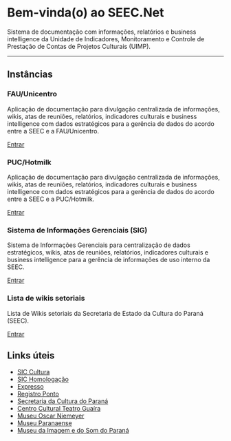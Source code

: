 # Bem-vinda(o) ao SEEC.Net

Sistema de documentação com informações, relatórios e business intelligence da Unidade de Indicadores, Monitoramento e Controle de Prestação de Contas de Projetos Culturais (UIMP).

---

<!--
## O que é o SEEC.Net?
MkDocs is a **fast**, **simple** and **downright gorgeous** static site
generator that's geared towards building project documentation. Documentation
source files are written in Markdown, and configured with a single YAML
configuration file. Start by reading the [introductory tutorial], then check the
[User Guide] for more information.
-->

<div class="pt-2 pb-4 px-4 my-4 bg-body-tertiary rounded-3">
<h2 class="display-4 text-center">Instâncias</h2>

<div class="row">
  <div class="col-sm-6">
    <div class="card mb-4">
      <div class="card-body">
        <h3 class="card-title">FAU/Unicentro</h3>
        <p class="card-text">
            Aplicação de documentação para divulgação centralizada de informações, wikis, atas de reuniões, relatórios, indicadores culturais e business intelligence com dados estratégicos para a gerência de dados do acordo entre a SEEC e a FAU/Unicentro.
        </p>
        <a href="https://unicentro.seec.net.br" class="btn btn-primary" role="button">Entrar</a>
      </div>
    </div>
  </div>
  <div class="col-sm-6">
    <div class="card mb-4">
      <div class="card-body">
        <h3 class="card-title">PUC/Hotmilk</h3>
        <p class="card-text">
            Aplicação de documentação para divulgação centralizada de informações, wikis, atas de reuniões, relatórios, indicadores culturais e business intelligence com dados estratégicos para a gerência de dados do acordo entre a SEEC e a PUC/Hotmilk.
        </p>
        <a href="https://hotmilk.seec.net.br" class="btn btn-primary" role="button">Entrar</a>
      </div>
    </div>
  </div>
</div>

<div class="row">
  <div class="col-sm-6">
    <div class="card">
      <div class="card-body">
        <h3 class="card-title">Sistema de Informações Gerenciais (SIG)</h3>
        <p class="card-text">
            Sistema de Informações Gerenciais para centralização de dados estratégicos, wikis, atas de reuniões, relatórios, indicadores culturais e business intelligence para a gerência de informações de uso interno da SEEC.
        </p>
        <a href="https://sig.seec.net.br" class="btn btn-primary" role="button">Entrar</a>
      </div>
    </div>
  </div>
  <div class="col-sm-6">
    <div class="card">
      <div class="card-body">
        <h3 class="card-title">Lista de wikis setoriais</h3>
        <p class="card-text">
            Lista de Wikis setoriais da Secretaria de Estado da Cultura do Paraná (SEEC).
        </p>
        <a href="user-guide/" class="btn btn-primary" role="button">Entrar</a>
      </div>
    </div>
  </div>
</div>
</div>


## Links úteis

* [SIC Cultura](https://www.sic.cultura.pr.gov.br)
* [SIC Homologação](http://www.sic.homologacao.pr.gov.br)
* [Expresso](https://expresso.pr.gov.br)
* [Registro Ponto](https://seec.registroponto.pr.gov.br)
* [Secretaria da Cultura do Paraná](https://www.cultura.pr.gov.br)
* [Centro Cultural Teatro Guaíra](https://www.teatroguaira.pr.gov.br)
* [Museu Oscar Niemeyer](https://www.teatroguaira.pr.gov.br)
* [Museu Paranaense](https://www.museuparanaense.pr.gov.br)
* [Museu da Imagem e do Som do Paraná](https://www.mis.pr.gov.br)